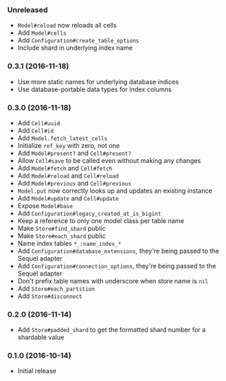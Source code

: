### Unreleased

* `Model#reload` now reloads all cells
* Add `Model#cells`
* Add `Configuration#create_table_options`
* Include shard in underlying index name

### 0.3.1 (2016-11-18)

* Use more static names for underlying database indices
* Use database-portable data types for index columns

### 0.3.0 (2016-11-18)

* Add `Cell#uuid`
* Add `Cell#id`
* Add `Model.fetch_latest_cells`
* Initialize `ref_key` with zero, not one
* Add `Model#present?` and `Cell#present?`
* Allow `Cell#save` to be called even without making any changes
* Add `Model#fetch` and `Cell#fetch`
* Add `Model#reload` and `Cell#reload`
* Add `Model#previous` and `Cell#previous`
* `Model.put` now correctly looks up and updates an existing instance
* Add `Model#update` and `Cell#update`
* Expose `Model#base`
* Add `Configuration#legacy_created_at_is_bigint`
* Keep a reference to only one model class per table name
* Make `Store#find_shard` public
* Make `Store#each_shard` public
* Name index tables `*_:name_index_*`
* Add `Configuration#database_extensions`, they're being passed to the Sequel adapter
* Add `Configuration#connection_options`, they're being passed to the Sequel adapter
* Don't prefix table names with underscore when store name is `nil`
* Add `Store#each_partition`
* Add `Store#disconnect`

### 0.2.0 (2016-11-14)

* Add `Store#padded_shard` to get the formatted shard number for a shardable value

### 0.1.0 (2016-10-14)

* Initial release
